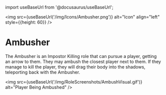 import useBaseUrl from '@docusaurus/useBaseUrl';

<img src={useBaseUrl('/img/Icons/Ambusher.png')} alt="Icon" align="left" style={{height: 60}} />
# Ambusher

The Ambusher is an Impostor Killing role that can pursue a player, getting an arrow to them. They may ambush the closest player next to them. If they manage to kill the player, they will drag their body into the shadows, teleporting back with the Ambusher.

<img src={useBaseUrl('/img/RoleScreenshots/AmbushVisual.gif')} alt="Player Being Ambushed" />
